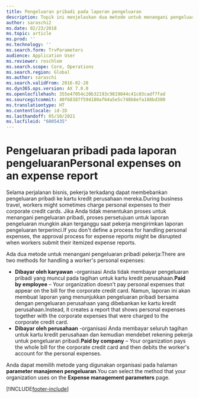 ```yaml
---
title: Pengeluaran pribadi pada laporan pengeluaran
description: Topik ini menjelaskan dua metode untuk menangani pengeluaran pribadi pekerja di Microsoft Dynamics 365 Finance.
author: saraschi2
ms.date: 02/23/2018
ms.topic: article
ms.prod: ''
ms.technology: ''
ms.search.form: TrvParameters
audience: Application User
ms.reviewer: roschlom
ms.search.scope: Core, Operations
ms.search.region: Global
ms.author: saraschi
ms.search.validFrom: 2016-02-28
ms.dyn365.ops.version: AX 7.0.0
ms.openlocfilehash: 355e47054c20b32193c9819844c41c03cadf7fad
ms.sourcegitcommit: 40f68387f594180af64a5e5c748b6efa188bd300
ms.translationtype: HT
ms.contentlocale: id-ID
ms.lasthandoff: 05/10/2021
ms.locfileid: "6005435"
---
```

# <a name="personal-expenses-on-an-expense-report"></a><span data-ttu-id="7c4f6-103">Pengeluaran pribadi pada laporan pengeluaran</span><span class="sxs-lookup"><span data-stu-id="7c4f6-103">Personal expenses on an expense report</span></span>

<span data-ttu-id="7c4f6-104">Selama perjalanan bisnis, pekerja terkadang dapat membebankan pengeluaran pribadi ke kartu kredit perusahaan mereka.</span><span class="sxs-lookup"><span data-stu-id="7c4f6-104">During business travel, workers might sometimes charge personal expenses to their corporate credit cards.</span></span> <span data-ttu-id="7c4f6-105">Jika Anda tidak menentukan proses untuk menangani pengeluaran pribadi, proses persetujuan untuk laporan pengeluaran mungkin akan terganggu saat pekerja mengirimkan laporan pengeluaran terperinci.</span><span class="sxs-lookup"><span data-stu-id="7c4f6-105">If you don't define a process for handling personal expenses, the approval process for expense reports might be disrupted when workers submit their itemized expense reports.</span></span> 

<span data-ttu-id="7c4f6-106">Ada dua metode untuk menangani pengeluaran pribadi pekerja:</span><span class="sxs-lookup"><span data-stu-id="7c4f6-106">There are two methods for handling a worker's personal expenses:</span></span>

- <span data-ttu-id="7c4f6-107">**Dibayar oleh karyawan** -organisasi Anda tidak membayar pengeluaran pribadi yang muncul pada tagihan untuk kartu kredit perusahaan.</span><span class="sxs-lookup"><span data-stu-id="7c4f6-107">**Paid by employee** – Your organization doesn't pay personal expenses that appear on the bill for the corporate credit card.</span></span> <span data-ttu-id="7c4f6-108">Namun, laporan ini akan membuat laporan yang menunjukkan pengeluaran pribadi bersama dengan pengeluaran perusahaan yang dibebankan ke kartu kredit perusahaan.</span><span class="sxs-lookup"><span data-stu-id="7c4f6-108">Instead, it creates a report that shows personal expenses together with the corporate expenses that were charged to the corporate credit card.</span></span>
- <span data-ttu-id="7c4f6-109">**Dibayar oleh perusahaan** -organisasi Anda membayar seluruh tagihan untuk kartu kredit perusahaan dan kemudian mendebet rekening pekerja untuk pengeluaran pribadi.</span><span class="sxs-lookup"><span data-stu-id="7c4f6-109">**Paid by company** – Your organization pays the whole bill for the corporate credit card and then debits the worker's account for the personal expenses.</span></span>

<span data-ttu-id="7c4f6-110">Anda dapat memilih metode yang digunakan organisasi pada halaman **parameter manajemen pengeluaran**.</span><span class="sxs-lookup"><span data-stu-id="7c4f6-110">You can select the method that your organization uses on the **Expense management parameters** page.</span></span>


[!INCLUDE[footer-include](../includes/footer-banner.md)]